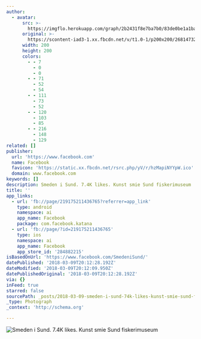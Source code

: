 ```yaml
---
author:
  - avatar:
      src: >-
        https://imgflo.herokuapp.com/graph/2b2431f8e7ba7b0/83de0be1a1bac29fe2a4be770cd03d21/noop.jpg?input=https%3A%2F%2Fscontent-iad3-1.xx.fbcdn.net%2Fv%2Ft1.0-1%2Fp200x200%2F26814732_1681816525172619_6358619518223265240_n.jpg%3Foh%3D728feefe19874fdab0e8dd93b2118481%26oe%3D5B4166C0
      original: >-
        https://scontent-iad3-1.xx.fbcdn.net/v/t1.0-1/p200x200/26814732_1681816525172619_6358619518223265240_n.jpg?oh=728feefe19874fdab0e8dd93b2118481&oe=5B4166C0
      width: 200
      height: 200
      colors:
        - - 7
          - 0
          - 0
        - - 71
          - 52
          - 54
        - - 111
          - 73
          - 52
        - - 120
          - 103
          - 85
        - - 216
          - 148
          - 129
related: []
publisher:
  url: 'https://www.facebook.com'
  name: Facebook
  favicon: 'https://static.xx.fbcdn.net/rsrc.php/yV/r/hzMapiNYYpW.ico'
  domain: www.facebook.com
keywords: []
description: Smeden i Sund. 7.4K likes. Kunst smie Sund fiskerimuseum
title: ''
app_links:
  - url: 'fb://page/219175211436765?referrer=app_link'
    type: android
    namespace: ai
    app_name: Facebook
    package: com.facebook.katana
  - url: 'fb://page/?id=219175211436765'
    type: ios
    namespace: ai
    app_name: Facebook
    app_store_id: '284882215'
isBasedOnUrl: 'https://www.facebook.com/SmedeniSund/'
datePublished: '2018-03-09T20:12:28.192Z'
dateModified: '2018-03-09T20:12:09.950Z'
datePublishedOriginal: '2018-03-09T20:12:28.192Z'
via: {}
inFeed: true
starred: false
sourcePath: _posts/2018-03-09-smeden-i-sund-74k-likes-kunst-smie-sund-fiskerimuseum.md
_type: Photograph
_context: 'http://schema.org'

---
```

![Smeden i Sund. 7.4K likes. Kunst smie Sund fiskerimuseum](https://scontent-iad3-1.xx.fbcdn.net/v/t1.0-1/p200x200/26814732_1681816525172619_6358619518223265240_n.jpg?oh=728feefe19874fdab0e8dd93b2118481&oe=5B4166C0)